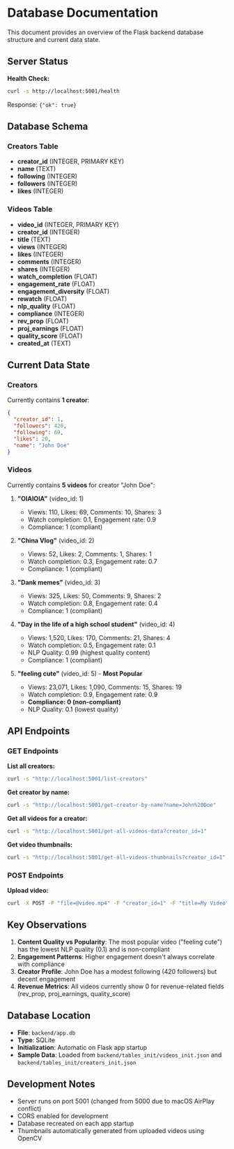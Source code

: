 # Database Documentation

This document provides an overview of the Flask backend database structure and current data state.

## Server Status

**Health Check:**
```bash
curl -s http://localhost:5001/health
```
Response: `{"ok": true}`

## Database Schema

### Creators Table
- **creator_id** (INTEGER, PRIMARY KEY)
- **name** (TEXT)
- **following** (INTEGER)
- **followers** (INTEGER) 
- **likes** (INTEGER)

### Videos Table
- **video_id** (INTEGER, PRIMARY KEY)
- **creator_id** (INTEGER)
- **title** (TEXT)
- **views** (INTEGER)
- **likes** (INTEGER)
- **comments** (INTEGER)
- **shares** (INTEGER)
- **watch_completion** (FLOAT)
- **engagement_rate** (FLOAT)
- **engagement_diversity** (FLOAT)
- **rewatch** (FLOAT)
- **nlp_quality** (FLOAT)
- **compliance** (INTEGER)
- **rev_prop** (FLOAT)
- **proj_earnings** (FLOAT)
- **quality_score** (FLOAT)
- **created_at** (TEXT)

## Current Data State

### Creators
Currently contains **1 creator**:

```json
{
  "creator_id": 1,
  "followers": 420,
  "following": 69,
  "likes": 20,
  "name": "John Doe"
}
```

### Videos
Currently contains **5 videos** for creator "John Doe":

1. **"OIAIOIA"** (video_id: 1)
   - Views: 110, Likes: 69, Comments: 10, Shares: 3
   - Watch completion: 0.1, Engagement rate: 0.9
   - Compliance: 1 (compliant)

2. **"China Vlog"** (video_id: 2)
   - Views: 52, Likes: 2, Comments: 1, Shares: 1
   - Watch completion: 0.3, Engagement rate: 0.7
   - Compliance: 1 (compliant)

3. **"Dank memes"** (video_id: 3)
   - Views: 325, Likes: 50, Comments: 9, Shares: 2
   - Watch completion: 0.8, Engagement rate: 0.4
   - Compliance: 1 (compliant)

4. **"Day in the life of a high school student"** (video_id: 4)
   - Views: 1,520, Likes: 170, Comments: 21, Shares: 4
   - Watch completion: 0.5, Engagement rate: 0.1
   - NLP Quality: 0.99 (highest quality content)
   - Compliance: 1 (compliant)

5. **"feeling cute"** (video_id: 5) - **Most Popular**
   - Views: 23,071, Likes: 1,090, Comments: 15, Shares: 19
   - Watch completion: 0.9, Engagement rate: 0.9
   - **Compliance: 0 (non-compliant)**
   - NLP Quality: 0.1 (lowest quality)

## API Endpoints

### GET Endpoints

**List all creators:**
```bash
curl -s "http://localhost:5001/list-creators"
```

**Get creator by name:**
```bash
curl -s "http://localhost:5001/get-creator-by-name?name=John%20Doe"
```

**Get all videos for a creator:**
```bash
curl -s "http://localhost:5001/get-all-videos-data?creator_id=1"
```

**Get video thumbnails:**
```bash
curl -s "http://localhost:5001/get-all-videos-thumbnails?creator_id=1"
```

### POST Endpoints

**Upload video:**
```bash
curl -X POST -F "file=@video.mp4" -F "creator_id=1" -F "title=My Video" http://localhost:5001/upload-video
```

## Key Observations

1. **Content Quality vs Popularity**: The most popular video ("feeling cute") has the lowest NLP quality (0.1) and is non-compliant
2. **Engagement Patterns**: Higher engagement doesn't always correlate with compliance
3. **Creator Profile**: John Doe has a modest following (420 followers) but decent engagement
4. **Revenue Metrics**: All videos currently show 0 for revenue-related fields (rev_prop, proj_earnings, quality_score)

## Database Location

- **File**: `backend/app.db`
- **Type**: SQLite
- **Initialization**: Automatic on Flask app startup
- **Sample Data**: Loaded from `backend/tables_init/videos_init.json` and `backend/tables_init/creators_init.json`

## Development Notes

- Server runs on port 5001 (changed from 5000 due to macOS AirPlay conflict)
- CORS enabled for development
- Database recreated on each app startup
- Thumbnails automatically generated from uploaded videos using OpenCV